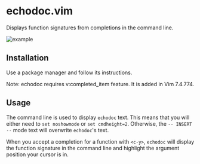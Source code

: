 # echodoc.vim

Displays function signatures from completions in the command line.

![example](https://cloud.githubusercontent.com/assets/111942/19444981/a076d748-9460-11e6-851c-f249f8110b3b.gif)

## Installation

Use a package manager and follow its instructions.

Note: echodoc requires v:completed_item feature.  It is added in Vim 7.4.774.

## Usage

The command line is used to display `echodoc` text.  This means that you will
either need to `set noshowmode` or `set cmdheight=2`.  Otherwise, the `--
INSERT --` mode text will overwrite `echodoc`'s text.

When you accept a completion for a function with `<c-y>`, `echodoc` will
display the function signature in the command line and highlight the argument
position your cursor is in.
